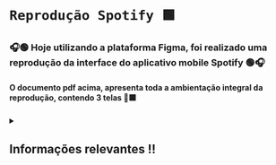 # **`Reprodução Spotify 🟩`**

### 🎧🟢 Hoje utilizando a plataforma Figma, foi realizado uma reprodução da interface do aplicativo mobile Spotify 🟢🎧 ###

#### O documento pdf acima, apresenta toda a ambientação integral da reprodução, contendo 3 telas 📱🟩 ####

<details closed> 
  <summary><h2>Informações relevantes ‼️</h2></summary>

---

A pasta Video, contém uma demonstração do funcionamento da interface, junto a suas animações 📱🟩🎧

---

A pasta Imagens disponibiliza amostras de como ficariam as telas reproduzidas em um celular real 📱‼️🟢

---
</details>
